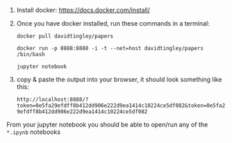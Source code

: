 
1) Install docker: https://docs.docker.com/install/

2) Once you have docker installed, run these commands in a terminal:

    `docker pull davidtingley/papers`

    `docker run -p 8888:8888 -i -t --net=host davidtingley/papers /bin/bash`

    `jupyter notebook`

3) copy & paste the output into your browser, it should look something like this: 

    `http://localhost:8888/?token=0e5fa29efdff8b412dd906e222d9ea1414c10224ce5df082&token=0e5fa29efdff8b412dd906e222d9ea1414c10224ce5df082`

From your jupyter notebook you should be able to open/run any of the `*.ipynb` notebooks 












